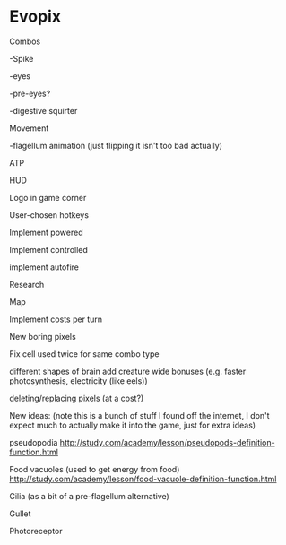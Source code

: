 # Evopix
Combos

-Spike

-eyes

-pre-eyes?

-digestive squirter
  

Movement

-flagellum animation (just flipping it isn't too bad actually)
  
ATP

HUD

Logo in game corner

User-chosen hotkeys

Implement powered

Implement controlled

implement autofire

Research

Map

Implement costs per turn

New boring pixels

Fix cell used twice for same combo type

different shapes of brain add creature wide bonuses (e.g. faster photosynthesis, electricity (like eels))

deleting/replacing pixels (at a cost?)

New ideas: (note this is a bunch of stuff I found off the internet, I don't expect much to actually make it into the game, just for extra ideas)

pseudopodia
http://study.com/academy/lesson/pseudopods-definition-function.html

Food vacuoles (used to get energy from food)
http://study.com/academy/lesson/food-vacuole-definition-function.html

Cilia (as a bit of a pre-flagellum alternative)

Gullet

Photoreceptor
